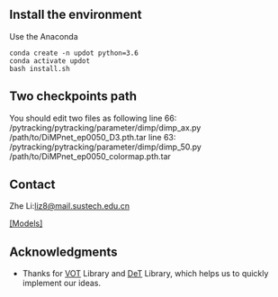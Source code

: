 
## Install the environment
Use the Anaconda
```
conda create -n updot python=3.6
conda activate updot
bash install.sh
```

## Two checkpoints path
You should edit two files as following
line 66: /pytracking/pytracking/parameter/dimp/dimp_ax.py  /path/to/DiMPnet_ep0050_D3.pth.tar
line 63: /pytracking/pytracking/parameter/dimp/dimp_50.py  /path/to/DiMPnet_ep0050_colormap.pth.tar



## Contact
Zhe Li:liz8@mail.sustech.edu.cn

[[Models]]([DeT](https://github.com/xiaozai/DeT)) 

## Acknowledgments
* Thanks for [VOT](https://www.votchallenge.net/) Library and [DeT](https://github.com/xiaozai/DeT) Library, which helps us to quickly implement our ideas.



